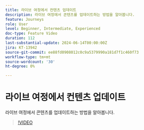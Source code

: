 ```yaml
---
title: 라이브 여정에서 컨텐츠 업데이트
description: 라이브 여정에서 콘텐츠를 업데이트하는 방법을 알아봅니다.
feature: Journeys
role: User
level: Beginner, Intermediate, Experienced
doc-type: Feature Video
duration: 112
last-substantial-update: 2024-06-14T00:00:00Z
jira: KT-13942
source-git-commit: ee88fd0908012c0c9a5379990a181d7f1c460f73
workflow-type: tm+mt
source-wordcount: '30'
ht-degree: 0%

---
```



# 라이브 여정에서 컨텐츠 업데이트

라이브 여정에서 콘텐츠를 업데이트하는 방법을 알아봅니다.

>[!VIDEO](https://video.tv.adobe.com/v/3429844/?learn=on)

